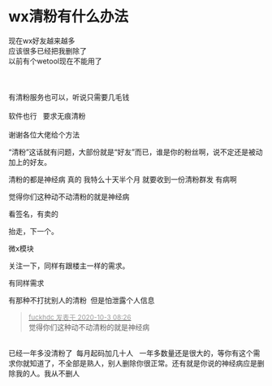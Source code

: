 # wx清粉有什么办法


现在wx好友越来越多<br />
应该很多已经把我删除了<br />
以前有个wetool现在不能用了<br />
<br />
<br />
<br />
有清粉服务也可以，听说只需要几毛钱<br />
<br />
软件也行&nbsp; &nbsp;要求无痕清粉<br />
<br />
谢谢各位大佬给个方法

“清粉”这话就有问题，大部份就是“好友”而已，谁是你的粉丝啊，说不定还是被动加上的好友。<img id="aimg_pIehv" onclick="zoom(this, this.src, 0, 0, 0)" class="zoom" src="https://cdn.jsdelivr.net/gh/hishis/forum-master/public/images/patch.gif" onmouseover="img_onmouseoverfunc(this)" onload="thumbImg(this)" border="0" alt="" />

清粉的都是神经病 真的 我特么十天半个月 就要收到一份清粉群发 有病啊

觉得你们这种动不动清粉的就是神经病

看签名，有卖的

抬走，下一个。

微x模块

关注一下，同样有跟楼主一样的需求。

有同样需求

有那种不打扰别人的清粉&nbsp;&nbsp;但是怕泄露个人信息

<div class="quote"><blockquote><font size="2"><a href="https://www.hostloc.com/forum.php?mod=redirect&amp;goto=findpost&amp;pid=9253653&amp;ptid=750455" target="_blank"><font color="#999999">fuckhdc 发表于 2020-10-3 08:26</font></a></font><br />
觉得你们这种动不动清粉的就是神经病</blockquote></div><br />
已经一年多没清粉了&nbsp;&nbsp;每月起码加几十人&nbsp; &nbsp;一年多数量还是很大的，等你有这个需求你就知道了，不全部是熟人，别人删除你很正常。还有就是你说的神经病应是删除我的人。我从不删人
